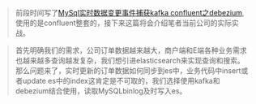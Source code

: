 > 前段时间写了[MySql实时数据变更事件捕获kafka confluent之debezium](https://github.com/m65536/practice/blob/master/kafka/MySql%E5%AE%9E%E6%97%B6%E6%95%B0%E6%8D%AE%E5%8F%98%E6%9B%B4%E4%BA%8B%E4%BB%B6%E6%8D%95%E8%8E%B7kafka%20confluent%E4%B9%8Bdebezium.md),使用的是confluent整套的，接下来这篇将会介绍笔者当前公司的实际实战。

> 首先明确我们的需求，公司订单数据越来越大，商户端和E端各种业务需求也越来越多查询越发复杂，我们想引进elasticsearch来实现查询和搜索。那么问题来了，实时更新的订单数据如何同步到es中，业务代码中insert或者update es中的index这肯定是不可取的，我们选择使用kafka和debezium结合使用，读取MySQLbinlog及时写入es。


